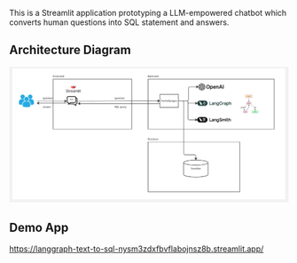 This is a Streamlit application prototyping a LLM-empowered chatbot which converts human questions into SQL statement and answers.

## Architecture Diagram
![architecture diagram](images/architecture_diagram.jpg)

## Demo App
https://langgraph-text-to-sql-nysm3zdxfbvflabojnsz8b.streamlit.app/